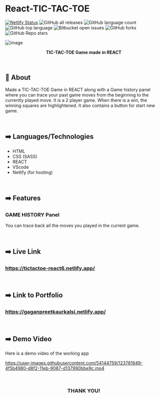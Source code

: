 # React-TIC-TAC-TOE

[![Netlify Status](https://api.netlify.com/api/v1/badges/a3b2b463-40d7-4c90-9b7b-ed7778a602e2/deploy-status)](https://app.netlify.com/sites/tictactoe-react6/deploys)
![GitHub all releases](https://img.shields.io/github/downloads/GaganpreetKaurKalsi/React-TIC-TAC-TOE/total)
![GitHub language count](https://img.shields.io/github/languages/count/GaganpreetKaurKalsi/React-TIC-TAC-TOE) 
![GitHub top language](https://img.shields.io/github/languages/top/GaganpreetKaurKalsi/React-TIC-TAC-TOE?color=yellow) 
![Bitbucket open issues](https://img.shields.io/bitbucket/issues/GaganpreetKaurKalsi/React-TIC-TAC-TOE)
![GitHub forks](https://img.shields.io/github/forks/GaganpreetKaurKalsi/React-TIC-TAC-TOE?style=social)
![GitHub Repo stars](https://img.shields.io/github/stars/GaganpreetKaurKalsi/React-TIC-TAC-TOE?style=social)

![image](https://user-images.githubusercontent.com/54144759/123778613-e6be9d80-d8ee-11eb-979b-a899cf723ae7.png)
<p align = "center"><b>TIC-TAC-TOE Game made in REACT</b></p>
<br>

## 📌 About
Made a TIC-TAC-TOE Game in REACT along with a Game history panel where you can trace your past game moves from the beginning to the currently played move. It is a 2 player game. When there is a win, the winning squares are highlightened. It also contains a button for start new game.

<br>

## ➡️ Languages/Technologies
- HTML
- CSS (SASS)
- REACT
- VScode
- Netlify (for hosting)

<br>

## ➡️ Features

### GAME HISTORY Panel
You can trace back all the moves you played in the current game.

<br>


## ➡️ Live Link
### https://tictactoe-react6.netlify.app/

<br>

## ➡️ Link to Portfolio 
### https://gaganpreetkaurkalsi.netlify.app/

<br>

## ➡️ Demo Video
Here is a demo video of the working app

https://user-images.githubusercontent.com/54144759/123781849-4f5b4980-d8f2-11eb-9087-d137990bbe9c.mp4



<br>

<h3 align="center">THANK YOU!</h3>

 
